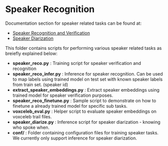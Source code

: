 # Speaker Recognition

Documentation section for speaker related tasks can be found at:
 - [Speaker Recognition and Verification](https://docs.nvidia.com/deeplearning/nemo/user-guide/docs/en/main/asr/speaker_recognition/intro.html)
 - [Speaker Diarization](https://docs.nvidia.com/deeplearning/nemo/user-guide/docs/en/main/asr/speaker_diarization/intro.html)

This folder contains scripts for performing various speaker related tasks as breiefly explained below:
 - **speaker_reco.py**
: Training script for speaker verification and recognition
 - **speaker_reco_infer.py**
: Inference for speaker recognition. Can be used to map labels using trained model on test set with known speaker labels from train set. (speaker id) 
 - **extract_speaker_embeddings.py**
: Extract speaker embeddings using trained model for speaker verification purposes. 
 - **speaker_reco_finetune.py**
: Sample script to demonstrate on how to finetune a already trained model for specific sub tasks.
 - **voxceleb_eval.py**
: Helper script to evaluate speaker embeddings on voxceleb trail files.  
 - **speaker_diarize.py**
: Inference script for speaker diarization - knowing who spoke when. 
 - **conf/**
: Folder containing configuration files for training speaker tasks. We currently only support inference for speaker diarization. 
